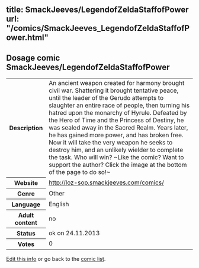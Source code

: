 title: SmackJeeves/LegendofZeldaStaffofPower
url: "/comics/SmackJeeves_LegendofZeldaStaffofPower.html"
---
Dosage comic SmackJeeves/LegendofZeldaStaffofPower
-----------------------------------------

<p id="msg"></p>
<script type="text/javascript">
if (window.location.search === '?edit_info_mail=sent_ok') {
  var elem = document.getElementById("msg");
  elem.innerHTML = 'Edited information sucessfully sent for review, which is usually done daily. Thanks!';
  elem.className = 'ok';
}
</script>
<table class="comicinfo">
<tr>
<th>Description</th><td>An ancient weapon created for harmony brought civil war. Shattering it brought tentative peace, until the leader of the Gerudo attempts to slaughter an entire race of people, then turning his hatred upon the monarchy of Hyrule. Defeated by the Hero of Time and the Princess of Destiny, he was sealed away in the Sacred Realm. Years later, he has gained more power, and has broken free. Now it will take the very weapon he seeks to destroy him, and an unlikely wielder to complete the task. Who will win? ~Like the comic? Want to support the author? Click the image at the bottom of the page to do so!~</td>
</tr>
<tr>
<th>Website</th><td><a href="http://loz-sop.smackjeeves.com/comics/">http://loz-sop.smackjeeves.com/comics/</a></td>
</tr>
<tr>
<th>Genre</th><td>Other</td>
</tr>
<tr>
<th>Language</th><td>English</td>
</tr>
<tr>
<th>Adult content</th><td>no</td>
</tr>
<tr>
<th>Status</th><td>ok on 24.11.2013</td>
</tr>
<tr>
<th>Votes</th><td>0</td>
</tr>
</table>

[Edit this info](SmackJeeves_LegendofZeldaStaffofPower_edit.html) or go back to the [comic list](../comic-index.html).
